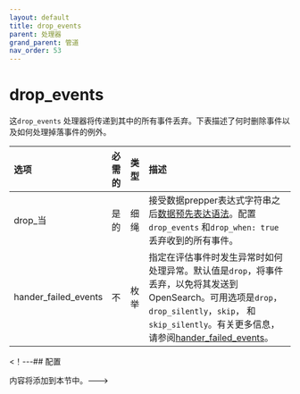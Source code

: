 ```yaml
---
layout: default
title: drop_events
parent: 处理器
grand_parent: 管道
nav_order: 53
---
```


# drop_events


这`drop_events` 处理器将传递到其中的所有事件丢弃。下表描述了何时删除事件以及如何处理掉落事件的例外。

选项| 必需的| 类型| 描述
:--- | :--- | :--- | :---
drop_当| 是的| 细绳| 接受数据prepper表达式字符串之后[数据预先表达语法]({{site.url}}{{site.baseurl}}/data-prepper/pipelines/expression-syntax/)。配置`drop_events` 和`drop_when: true` 丢弃收到的所有事件。
hander_failed_events| 不| 枚举| 指定在评估事件时发生异常时如何处理异常。默认值是`drop`，将事件丢弃，以免将其发送到OpenSearch。可用选项是`drop`，`drop_silently`，`skip`， 和`skip_silently`。有关更多信息，请参阅[hander_failed_events](https://github.com/opensearch-project/data-prepper/tree/main/data-prepper-plugins/drop-events-processor#handle_failed_events)。

<！---## 配置

内容将添加到本节中。--->

